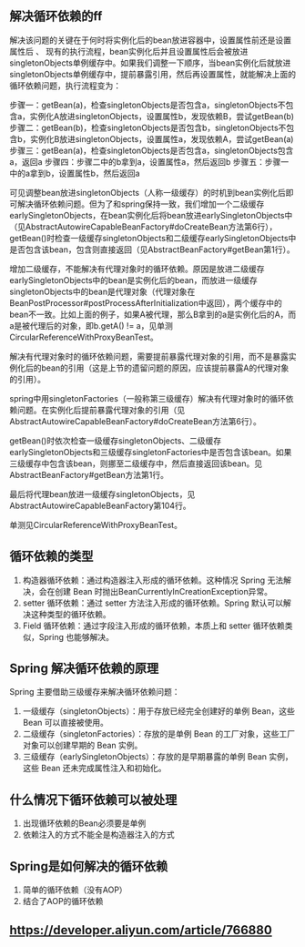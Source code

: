 ## 解决循环依赖的ff

解决该问题的关键在于何时将实例化后的bean放进容器中，设置属性前还是设置属性后
、
现有的执行流程，bean实例化后并且设置属性后会被放进singletonObjects单例缓存中。如果我们调整一下顺序，当bean实例化后就放进singletonObjects单例缓存中，提前暴露引用，然后再设置属性，就能解决上面的循环依赖问题，执行流程变为：

步骤一：getBean(a)，检查singletonObjects是否包含a，singletonObjects不包含a，实例化A放进singletonObjects，设置属性b，发现依赖B，尝试getBean(b)
步骤二：getBean(b)，检查singletonObjects是否包含b，singletonObjects不包含b，实例化B放进singletonObjects，设置属性a，发现依赖A，尝试getBean(a)
步骤三：getBean(a)，检查singletonObjects是否包含a，singletonObjects包含a，返回a
步骤四：步骤二中的b拿到a，设置属性a，然后返回b
步骤五：步骤一中的a拿到b，设置属性b，然后返回a


可见调整bean放进singletonObjects（人称一级缓存）的时机到bean实例化后即可解决循环依赖问题。但为了和spring保持一致，我们增加一个二级缓存earlySingletonObjects，在bean实例化后将bean放进earlySingletonObjects中（见AbstractAutowireCapableBeanFactory#doCreateBean方法第6行），getBean()时检查一级缓存singletonObjects和二级缓存earlySingletonObjects中是否包含该bean，包含则直接返回（见AbstractBeanFactory#getBean第1行）。


增加二级缓存，不能解决有代理对象时的循环依赖。原因是放进二级缓存earlySingletonObjects中的bean是实例化后的bean，而放进一级缓存singletonObjects中的bean是代理对象（代理对象在BeanPostProcessor#postProcessAfterInitialization中返回），两个缓存中的bean不一致。比如上面的例子，如果A被代理，那么B拿到的a是实例化后的A，而a是被代理后的对象，即b.getA() != a，见单测CircularReferenceWithProxyBeanTest。

解决有代理对象时的循环依赖问题，需要提前暴露代理对象的引用，而不是暴露实例化后的bean的引用（这是上节的遗留问题的原因，应该提前暴露A的代理对象的引用）。

spring中用singletonFactories（一般称第三级缓存）解决有代理对象时的循环依赖问题。在实例化后提前暴露代理对象的引用（见AbstractAutowireCapableBeanFactory#doCreateBean方法第6行）。

getBean()时依次检查一级缓存singletonObjects、二级缓存earlySingletonObjects和三级缓存singletonFactories中是否包含该bean。如果三级缓存中包含该bean，则挪至二级缓存中，然后直接返回该bean。见AbstractBeanFactory#getBean方法第1行。

最后将代理bean放进一级缓存singletonObjects，见AbstractAutowireCapableBeanFactory第104行。

单测见CircularReferenceWithProxyBeanTest。


## 循环依赖的类型

1. 构造器循环依赖：通过构造器注入形成的循环依赖。这种情况 Spring 无法解决，会在创建 Bean 时抛出BeanCurrentlyInCreationException异常。
2. setter 循环依赖：通过 setter 方法注入形成的循环依赖。Spring 默认可以解决这种类型的循环依赖。
3. Field 循环依赖：通过字段注入形成的循环依赖，本质上和 setter 循环依赖类似，Spring 也能够解决。

## Spring 解决循环依赖的原理

Spring 主要借助三级缓存来解决循环依赖问题：

1. 一级缓存（singletonObjects）：用于存放已经完全创建好的单例 Bean，这些 Bean 可以直接被使用。
2. 二级缓存（singletonFactories）：存放的是单例 Bean 的工厂对象，这些工厂对象可以创建早期的 Bean 实例。
3. 三级缓存（earlySingletonObjects）：存放的是早期暴露的单例 Bean 实例，这些 Bean 还未完成属性注入和初始化。
## 什么情况下循环依赖可以被处理

1. 出现循环依赖的Bean必须要是单例
2. 依赖注入的方式不能全是构造器注入的方式
## Spring是如何解决的循环依赖

1. 简单的循环依赖（没有AOP）
2. 结合了AOP的循环依赖
## https://developer.aliyun.com/article/766880
